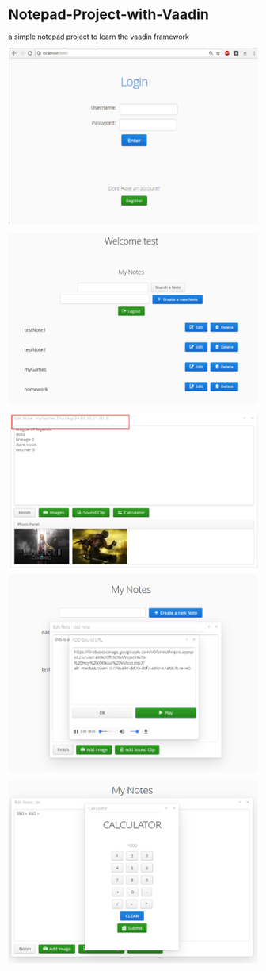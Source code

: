 # Notepad-Project-with-Vaadin
a simple notepad project to learn the vaadin framework

<p align="center">
<img src="photos/1.png" width="650" title="Login Page">
  <p align="center">
<img src="photos/2.png" width="650" title="home Page">
    <p align="center">
<img src="photos/5.png" width="650" title="a note with images and date of creation">
<img src="photos/3.png" width="650" title="add sound clip to note">
      <p align="center">
<img src="photos/4.png" width="650" title="a simple calculator to help the user">
   
